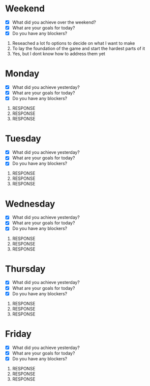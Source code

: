 # Weekend

- [x] What did you achieve over the weekend?
- [x] What are your goals for today?
- [x] Do you have any blockers?

1. Reseached a lot fo options to decide on what I want to make
2. To lay the foundation of the game and start the hardest parts of it
3. Yes, but I dont know how to address them yet

# Monday

- [x] What did you achieve yesterday?
- [x] What are your goals for today?
- [x] Do you have any blockers?

1. RESPONSE
2. RESPONSE
3. RESPONSE

# Tuesday

- [x] What did you achieve yesterday?
- [x] What are your goals for today?
- [x] Do you have any blockers?

1. RESPONSE
2. RESPONSE
3. RESPONSE

# Wednesday

- [x] What did you achieve yesterday?
- [x] What are your goals for today?
- [x] Do you have any blockers?

1. RESPONSE
2. RESPONSE
3. RESPONSE

# Thursday

- [x] What did you achieve yesterday?
- [x] What are your goals for today?
- [x] Do you have any blockers?

1. RESPONSE
2. RESPONSE
3. RESPONSE

# Friday

- [x] What did you achieve yesterday?
- [x] What are your goals for today?
- [x] Do you have any blockers?

1. RESPONSE
2. RESPONSE
3. RESPONSE
